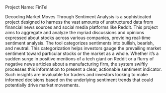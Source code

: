 Project Name: FinTel

Decoding Market Moves Through Sentiment Analysis is a sophisticated project designed to harness the vast amounts of unstructured data from financial news sources and social media platforms like Reddit. This project aims to aggregate and analyze the myriad discussions and opinions expressed about stocks across various companies, providing real-time sentiment analysis. The tool categorizes sentiments into bullish, bearish, and neutral. This categorization helps investors gauge the prevailing market sentiment toward particular stocks or the market as a whole. Whether it’s a sudden surge in positive mentions of a tech giant on Reddit or a flurry of negative news articles about a manufacturing firm, the system swiftly processes this information to present a clear, actionable sentiment indicator. Such insights are invaluable for traders and investors looking to make informed decisions based on the underlying sentiment trends that could potentially drive market movements.

